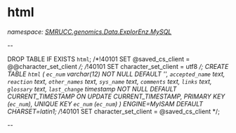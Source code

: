 ﻿# html
_namespace: [SMRUCC.genomics.Data.ExplorEnz.MySQL](./index.md)_

--
 
 DROP TABLE IF EXISTS `html`;
 /*!40101 SET @saved_cs_client = @@character_set_client */;
 /*!40101 SET character_set_client = utf8 */;
 CREATE TABLE `html` (
 `ec_num` varchar(12) NOT NULL DEFAULT '',
 `accepted_name` text,
 `reaction` text,
 `other_names` text,
 `sys_name` text,
 `comments` text,
 `links` text,
 `glossary` text,
 `last_change` timestamp NOT NULL DEFAULT CURRENT_TIMESTAMP ON UPDATE CURRENT_TIMESTAMP,
 PRIMARY KEY (`ec_num`),
 UNIQUE KEY `ec_num` (`ec_num`)
 ) ENGINE=MyISAM DEFAULT CHARSET=latin1;
 /*!40101 SET character_set_client = @saved_cs_client */;
 
 --




